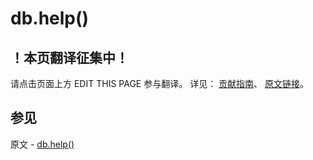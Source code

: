 # db.help()

## ！本页翻译征集中！

请点击页面上方 EDIT THIS PAGE 参与翻译。
详见：
[贡献指南]( https://github.com/JinMuInfo/MongoDB-Manual-zh/blob/master/CONTRIBUTING.md )、
[原文链接](  https://docs.mongodb.com/manual/reference/method/db.help/  )。

## 参见

原文 - [db.help()]( https://docs.mongodb.com/manual/reference/method/db.help/ )


